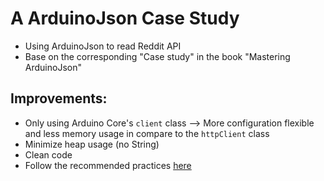# A ArduinoJson Case Study
- Using ArduinoJson to read Reddit API
- Base on the corresponding "Case study" in the book "Mastering ArduinoJson"

## Improvements:
- Only using Arduino Core's `client` class --> More configuration flexible and less memory usage in compare to the `httpClient` class
- Minimize heap usage (no String)
- Clean code 
- Follow the recommended practices [here](https://hackaday.com/2017/05/05/using-modern-c-techniques-with-arduino/)
